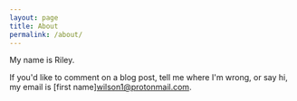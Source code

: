 ```yaml
---
layout: page
title: About
permalink: /about/
---
```


My name is Riley.

If you'd like to comment on a blog post, tell me where I'm wrong, or say hi, my email is [first name]wilson1@protonmail.com.
